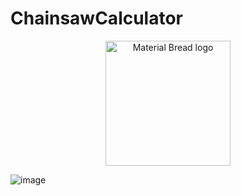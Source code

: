 ﻿# ChainsawCalculator
 
<p align="center">
  <img width="200" src="[http://material-bread.org/logo-shadow.svg](https://user-images.githubusercontent.com/79454375/222864387-b315f773-0e4c-4a11-986f-d5054d6275e2.png)" alt="Material Bread logo">
</p>
 
![image](https://user-images.githubusercontent.com/79454375/222864227-a919f94a-6f7a-4707-b835-38521ddbfa48.png)
